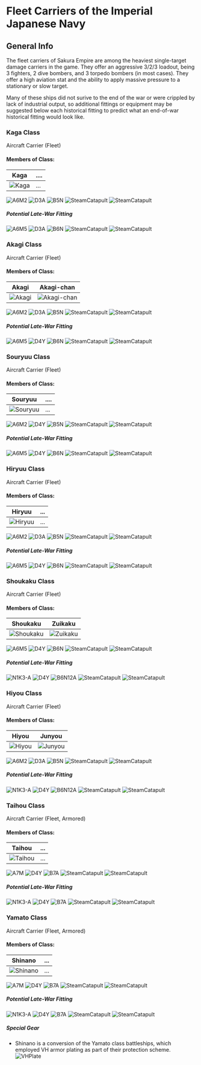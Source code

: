 # Fleet Carriers of the Imperial Japanese Navy

## General Info

The fleet carriers of Sakura Empire are among the heaviest single-target damage carriers in the game. They offer an aggressive 3/2/3 loadout, being 3 fighters, 2 dive bombers, and 3 torpedo bombers (in most cases). They offer a high aviation stat and the ability to apply massive pressure to a stationary or slow target.

Many of these ships did not surive to the end of the war or were crippled by lack of industrial output, so additional fittings or equipment may be suggested below each historical fitting to predict what an end-of-war historical fitting would look like.

### Kaga Class

Aircraft Carrier (Fleet)

#### Members of Class: <br/>
Kaga | ....
| ----- | ----- |
![Kaga](/Icons/Ship/SakuraEmpire/Kaga.png) |      ...        <br/>

![A6M2](/Icons/Equipment/Aircraft/Fighter/A6M2.png)
![D3A](/Icons/Equipment/Aircraft/Bomber/D3A.png)
![B5N](/Icons/Equipment/Aircraft/Torpedo/B5N.png)
![SteamCatapult](/Icons/Equipment/Auxiliary/SteamCatapult.png)
![SteamCatapult](/Icons/Equipment/Auxiliary/DropTank.png) <br/>

##### Potential Late-War Fitting

![A6M5](/Icons/Equipment/Aircraft/Fighter/A6M3M32.png)
![D3A](/Icons/Equipment/Aircraft/Bomber/D3AT99.png)
![B6N](/Icons/Equipment/Aircraft/Torpedo/B6N.png)
![SteamCatapult](/Icons/Equipment/Auxiliary/SteamCatapult.png)
![SteamCatapult](/Icons/Equipment/Auxiliary/DropTank.png) <br/>

### Akagi Class

Aircraft Carrier (Fleet)

#### Members of Class: <br/>
Akagi | Akagi-chan
| ----- | ----- |
![Akagi](/Icons/Ship/SakuraEmpire/Akagi.png) | ![Akagi-chan](/Icons/Ship/SakuraEmpire/Akagi-chan.png) |  <br/>

![A6M2](/Icons/Equipment/Aircraft/Fighter/A6M2.png)
![D3A](/Icons/Equipment/Aircraft/Bomber/D3AT99.png)
![B5N](/Icons/Equipment/Aircraft/Torpedo/B5N.png)
![SteamCatapult](/Icons/Equipment/Auxiliary/SteamCatapult.png)
![SteamCatapult](/Icons/Equipment/Auxiliary/DropTank.png) <br/>

##### Potential Late-War Fitting

![A6M5](/Icons/Equipment/Aircraft/Fighter/A6M3M32.png)
![D4Y](/Icons/Equipment/Aircraft/Bomber/D4Y.png)
![B6N](/Icons/Equipment/Aircraft/Torpedo/B6N.png)
![SteamCatapult](/Icons/Equipment/Auxiliary/SteamCatapult.png)
![SteamCatapult](/Icons/Equipment/Auxiliary/DropTank.png) <br/>

### Souryuu Class

Aircraft Carrier (Fleet)

#### Members of Class: <br/>
Souryuu | ....
| ----- | ----- |
![Souryuu](/Icons/Ship/SakuraEmpire/Souryuu.png) |      ...        <br/>

![A6M2](/Icons/Equipment/Aircraft/Fighter/A6M2.png)
![D4Y](/Icons/Equipment/Aircraft/Bomber/D4Y.png)
![B5N](/Icons/Equipment/Aircraft/Torpedo/B5N.png)
![SteamCatapult](/Icons/Equipment/Auxiliary/SteamCatapult.png)
![SteamCatapult](/Icons/Equipment/Auxiliary/DropTank.png) <br/>

##### Potential Late-War Fitting

![A6M5](/Icons/Equipment/Aircraft/Fighter/A6M3M32.png)
![D4Y](/Icons/Equipment/Aircraft/Bomber/D4Y.png)
![B6N](/Icons/Equipment/Aircraft/Torpedo/B6N.png)
![SteamCatapult](/Icons/Equipment/Auxiliary/SteamCatapult.png)
![SteamCatapult](/Icons/Equipment/Auxiliary/DropTank.png) <br/>

### Hiryuu Class

Aircraft Carrier (Fleet)

#### Members of Class: <br/>
Hiryuu | ...
| ----- | ----- |
![Hiryuu](/Icons/Ship/SakuraEmpire/Hiryuu.png) | ...  <br/>

![A6M2](/Icons/Equipment/Aircraft/Fighter/A6M2.png)
![D3A](/Icons/Equipment/Aircraft/Bomber/D3A.png)
![B5N](/Icons/Equipment/Aircraft/Torpedo/B5N.png)
![SteamCatapult](/Icons/Equipment/Auxiliary/SteamCatapult.png)
![SteamCatapult](/Icons/Equipment/Auxiliary/DropTank.png) <br/>

##### Potential Late-War Fitting

![A6M5](/Icons/Equipment/Aircraft/Fighter/A6M3M32.png)
![D4Y](/Icons/Equipment/Aircraft/Bomber/D4Y.png)
![B6N](/Icons/Equipment/Aircraft/Torpedo/B6N.png)
![SteamCatapult](/Icons/Equipment/Auxiliary/SteamCatapult.png)
![SteamCatapult](/Icons/Equipment/Auxiliary/DropTank.png) <br/>

### Shoukaku Class

Aircraft Carrier (Fleet)

#### Members of Class: <br/>
Shoukaku | Zuikaku
| ----- | ----- |
![Shoukaku](/Icons/Ship/SakuraEmpire/Shoukaku.png) | ![Zuikaku](/Icons/Ship/SakuraEmpire/Zuikaku.png) |  <br/>

![A6M5](/Icons/Equipment/Aircraft/Fighter/A6M5.png)
![D4Y](/Icons/Equipment/Aircraft/Bomber/D4Y.png)
![B6N](/Icons/Equipment/Aircraft/Torpedo/B6N.png)
![SteamCatapult](/Icons/Equipment/Auxiliary/SteamCatapult.png)
![SteamCatapult](/Icons/Equipment/Auxiliary/DropTank.png) <br/>

##### Potential Late-War Fitting

![N1K3-A](/Icons/Equipment/Aircraft/Fighter/N1K3-A.png)
![D4Y](/Icons/Equipment/Aircraft/Bomber/D4Y12A.png)
![B6N12A](/Icons/Equipment/Aircraft/Torpedo/B6N12A.png)
![SteamCatapult](/Icons/Equipment/Auxiliary/SteamCatapult.png)
![SteamCatapult](/Icons/Equipment/Auxiliary/DropTank.png) <br/>

### Hiyou Class

Aircraft Carrier (Fleet)

#### Members of Class: <br/>
Hiyou | Junyou
| ----- | ----- |
![Hiyou](/Icons/Ship/SakuraEmpire/Hiyou.png) | ![Junyou](/Icons/Ship/SakuraEmpire/Junyou.png) |  <br/>

![A6M2](/Icons/Equipment/Aircraft/Fighter/A6M5.png)
![D3A](/Icons/Equipment/Aircraft/Bomber/D3A.png)
![B5N](/Icons/Equipment/Aircraft/Torpedo/B5N.png)
![SteamCatapult](/Icons/Equipment/Auxiliary/SteamCatapult.png)
![SteamCatapult](/Icons/Equipment/Auxiliary/DropTank.png) <br/>

##### Potential Late-War Fitting

![N1K3-A](/Icons/Equipment/Aircraft/Fighter/N1K3-A.png)
![D4Y](/Icons/Equipment/Aircraft/Bomber/D4Y12A.png)
![B6N12A](/Icons/Equipment/Aircraft/Torpedo/B6N12A.png)
![SteamCatapult](/Icons/Equipment/Auxiliary/SteamCatapult.png)
![SteamCatapult](/Icons/Equipment/Auxiliary/DropTank.png) <br/>

### Taihou Class

Aircraft Carrier (Fleet, Armored)

#### Members of Class: <br/>
Taihou | ...
| ----- | ----- |
![Taihou](/Icons/Ship/SakuraEmpire/Taihou.png) | ...  <br/>

![A7M](/Icons/Equipment/Aircraft/Fighter/A7M.png)
![D4Y](/Icons/Equipment/Aircraft/Bomber/D4Y.png)
![B7A](/Icons/Equipment/Aircraft/Torpedo/B7A.png)
![SteamCatapult](/Icons/Equipment/Auxiliary/SteamCatapult.png)
![SteamCatapult](/Icons/Equipment/Auxiliary/DropTank.png) <br/>

##### Potential Late-War Fitting

![N1K3-A](/Icons/Equipment/Aircraft/Fighter/N1K3-A.png)
![D4Y](/Icons/Equipment/Aircraft/Bomber/D4Y12A.png)
![B7A](/Icons/Equipment/Aircraft/Torpedo/B7A.png)
![SteamCatapult](/Icons/Equipment/Auxiliary/SteamCatapult.png)
![SteamCatapult](/Icons/Equipment/Auxiliary/DropTank.png) <br/>

### Yamato Class

Aircraft Carrier (Fleet, Armored)
#### Members of Class: <br/>
Shinano | ...
| ----- | ----- |
![Shinano](/Icons/Ship/SakuraEmpire/Shinano.png) | ...  <br/>

![A7M](/Icons/Equipment/Aircraft/Fighter/A7M.png)
![D4Y](/Icons/Equipment/Aircraft/Bomber/D4Y.png)
![B7A](/Icons/Equipment/Aircraft/Torpedo/B7A.png)
![SteamCatapult](/Icons/Equipment/Auxiliary/SteamCatapult.png)
![SteamCatapult](/Icons/Equipment/Auxiliary/DropTank.png) <br/>

##### Potential Late-War Fitting

![N1K3-A](/Icons/Equipment/Aircraft/Fighter/N1K3-A.png)
![D4Y](/Icons/Equipment/Aircraft/Bomber/D4Y12A.png)
![B7A](/Icons/Equipment/Aircraft/Torpedo/B7A.png)
![SteamCatapult](/Icons/Equipment/Auxiliary/SteamCatapult.png)
![SteamCatapult](/Icons/Equipment/Auxiliary/DropTank.png) <br/>

##### Special Gear

* Shinano is a conversion of the Yamato class battleships, which employed VH armor plating as part of their protection scheme.<br/>
![VHPlate](/Icons/Equipment/Auxiliary/VHPlate.png) <br/>